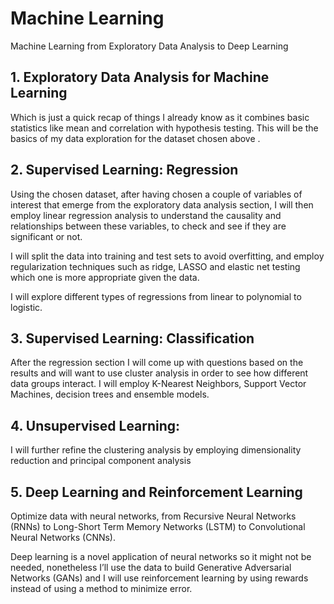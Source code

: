# Machine Learning
Machine Learning from Exploratory Data Analysis to Deep Learning

## 1. Exploratory Data Analysis for Machine Learning
Which is just a quick recap of things I already know as it combines basic statistics like mean and correlation with hypothesis testing. This will be the basics of my data exploration for the dataset chosen above .

## 2. Supervised Learning: Regression

Using the chosen dataset, after having chosen a couple of variables of interest that emerge from the exploratory data analysis section, I will then employ linear regression analysis to understand the causality and relationships between these variables, to check and see if they are significant or not.

I will split the data into training and test sets to avoid overfitting, and employ regularization techniques such as ridge, LASSO and elastic net testing which one is more appropriate given the data.

I will explore different types of regressions from linear to polynomial to logistic.

## 3. Supervised Learning: Classification

After the regression section I will come up with questions based on the results and will want to use cluster analysis in order to see how different data groups interact. I will employ K-Nearest Neighbors, Support Vector Machines, decision trees and ensemble models.

## 4. Unsupervised Learning:

I will further refine the clustering analysis by employing dimensionality reduction and principal component analysis 

## 5. Deep Learning and Reinforcement Learning 

Optimize data with neural networks, from Recursive Neural Networks (RNNs) to Long-Short Term Memory Networks (LSTM) to Convolutional Neural Networks (CNNs). 

Deep learning is a novel application of neural networks so it might not be needed, nonetheless I’ll use the data to build Generative Adversarial Networks (GANs) and
I will use reinforcement learning by using rewards instead of using a method to minimize error.
